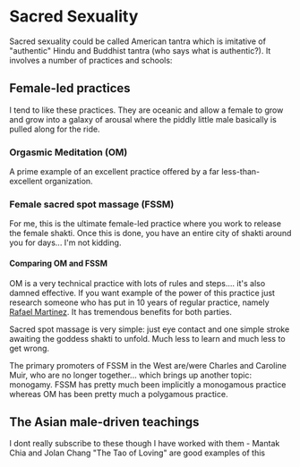 # Sacred Sexuality

Sacred sexuality could be called American tantra which is imitative of "authentic" Hindu and Buddhist tantra (who says what is authentic?). It involves a number of practices and schools:


## Female-led practices

I tend to like these practices. They are oceanic and allow a female to grow and grow into a galaxy of arousal where the piddly little male basically is pulled along for the ride.

### Orgasmic Meditation (OM)

A prime example of an excellent practice offered by a far less-than-excellent organization. 

### Female sacred spot massage (FSSM)

For me, this is the ultimate female-led practice where you work to release the 
female shakti. Once this is done, you have an entire city of shakti around you for days... I'm not kidding. 

#### Comparing OM and FSSM

OM is a very technical practice with lots of rules and steps.... it's also damned effective. If you want example of the power of this practice just research someone who has put in 10 years of regular practice, namely [Rafael Martinez](https://www.rafaelmartinezcoaching.com). It has tremendous benefits for both parties. 

Sacred spot massage is very simple: just eye contact and one simple stroke awaiting the goddess shakti to unfold. Much less to learn and much less to get wrong.

The primary promoters of FSSM in the West are/were Charles and Caroline Muir, who are no longer together... which brings up another topic: monogamy. FSSM has pretty much been implicitly a monogamous practice whereas OM has been pretty much a polygamous practice.

## The Asian male-driven teachings

I dont really subscribe to these though I have worked with them - Mantak Chia
and Jolan Chang "The Tao of Loving" are good examples of this